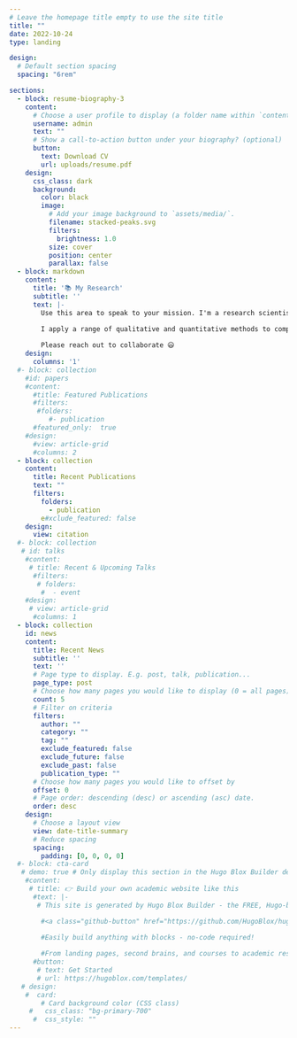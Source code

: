 ```yaml
---
# Leave the homepage title empty to use the site title
title: ""
date: 2022-10-24
type: landing

design:
  # Default section spacing
  spacing: "6rem"

sections:
  - block: resume-biography-3
    content:
      # Choose a user profile to display (a folder name within `content/authors/`)
      username: admin
      text: ""
      # Show a call-to-action button under your biography? (optional)
      button:
        text: Download CV
        url: uploads/resume.pdf
    design:
      css_class: dark
      background:
        color: black
        image:
          # Add your image background to `assets/media/`.
          filename: stacked-peaks.svg
          filters:
            brightness: 1.0
          size: cover
          position: center
          parallax: false
  - block: markdown
    content:
      title: '📚 My Research'
      subtitle: ''
      text: |-
        Use this area to speak to your mission. I'm a research scientist in the Moonshot team at DeepMind. I blog about machine learning, deep learning, and moonshots.

        I apply a range of qualitative and quantitative methods to comprehensively investigate the role of science and technology in the economy.
        
        Please reach out to collaborate 😃
    design:
      columns: '1'
  #- block: collection
    #id: papers
    #content:
      #title: Featured Publications
      #filters:
       #folders:
          #- publication
      #featured_only:  true 
    #design:
      #view: article-grid
      #columns: 2
  - block: collection
    content:
      title: Recent Publications
      text: ""
      filters:
        folders:
          - publication
        e#xclude_featured: false
    design:
      view: citation
  #- block: collection
   # id: talks
    #content:
     # title: Recent & Upcoming Talks
      #filters:
       # folders:
        #  - event
    #design:
     # view: article-grid
      #columns: 1
  - block: collection
    id: news
    content:
      title: Recent News
      subtitle: ''
      text: ''
      # Page type to display. E.g. post, talk, publication...
      page_type: post
      # Choose how many pages you would like to display (0 = all pages)
      count: 5
      # Filter on criteria
      filters:
        author: ""
        category: ""
        tag: ""
        exclude_featured: false
        exclude_future: false
        exclude_past: false
        publication_type: ""
      # Choose how many pages you would like to offset by
      offset: 0
      # Page order: descending (desc) or ascending (asc) date.
      order: desc
    design:
      # Choose a layout view
      view: date-title-summary
      # Reduce spacing
      spacing:
        padding: [0, 0, 0, 0]
  #- block: cta-card
   # demo: true # Only display this section in the Hugo Blox Builder demo site
    #content:
     # title: 👉 Build your own academic website like this
      #text: |-
       # This site is generated by Hugo Blox Builder - the FREE, Hugo-based open source website builder trusted by 250,000+ academics like you.

        #<a class="github-button" href="https://github.com/HugoBlox/hugo-blox-builder" data-color-scheme="no-preference: light; light: light; dark: dark;" data-icon="octicon-star" data-size="large" data-show-count="true" aria-label="Star HugoBlox/hugo-blox-builder on GitHub">Star</a>

        #Easily build anything with blocks - no-code required!
        
        #From landing pages, second brains, and courses to academic resumés, conferences, and tech blogs.
      #button:
       # text: Get Started
       # url: https://hugoblox.com/templates/
   # design:
    #  card:
        # Card background color (CSS class)
     #   css_class: "bg-primary-700"
      #  css_style: ""
---
```

